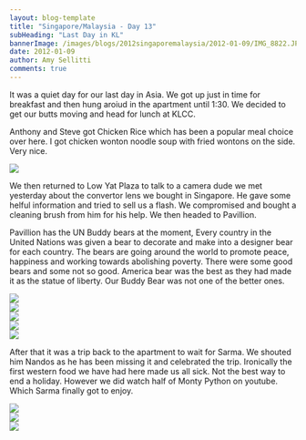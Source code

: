 ```yaml
---
layout: blog-template
title: "Singapore/Malaysia - Day 13"
subHeading: "Last Day in KL"
bannerImage: /images/blogs/2012singaporemalaysia/2012-01-09/IMG_8822.JPG_compressed.JPEG
date: 2012-01-09
author: Amy Sellitti
comments: true
---
```


It was a quiet day for our last day in Asia. We got up just in time for breakfast and then hung aroiud in the apartment until 1:30. We decided to get our butts moving and head for lunch at KLCC.

Anthony and Steve got Chicken Rice which has been a popular meal choice over here. I got chicken wonton noodle soup with fried wontons on the side. Very nice.

<div class="center-image"><img src="/images/blogs/2012singaporemalaysia/2012-01-09/IMG_8756.JPG_compressed.JPEG" /></div>

We then returned to Low Yat Plaza to talk to a camera dude we met yesterday about the convertor lens we bought in Singapore. He gave some helful information and tried to sell us a flash. We compromised and bought a cleaning brush from him for his help. We then headed to Pavillion.

Pavillion has the UN Buddy bears at the moment, Every country in the United Nations was given a bear to decorate and make into a designer bear for each country. The bears are going around the world to promote peace, happiness and working towards abolishing poverty. There were some good bears and some not so good. America bear was the best as they had made it as the statue of liberty. Our Buddy Bear was not one of the better ones.

<div class="center-image"><img src="/images/blogs/2012singaporemalaysia/2012-01-09/IMG_8783.JPG_compressed.JPEG" /></div>
<div class="center-image"><img src="/images/blogs/2012singaporemalaysia/2012-01-09/IMG_8792.JPG_compressed.JPEG" /></div>
<div class="center-image"><img src="/images/blogs/2012singaporemalaysia/2012-01-09/IMG_8801.JPG_compressed.JPEG" /></div>
<div class="center-image"><img src="/images/blogs/2012singaporemalaysia/2012-01-09/IMG_8812.JPG_compressed.JPEG" /></div>
<div class="center-image"><img src="/images/blogs/2012singaporemalaysia/2012-01-09/IMG_8814.JPG_compressed.JPEG" /></div>

After that it was a trip back to the apartment to wait for Sarma. We shouted him Nandos as he has been missing it and celebrated the trip. Ironically the first western food we have had here made us all sick. Not the best way to end a holiday. However we did watch half of Monty Python on youtube. Which Sarma finally got to enjoy.

<div class="center-image"><img src="/images/blogs/2012singaporemalaysia/2012-01-09/IMG_8839.JPG_compressed.JPEG" /></div>
<div class="center-image"><img src="/images/blogs/2012singaporemalaysia/2012-01-09/IMG_9744.JPG_compressed.JPEG" /></div>
<div class="center-image"><img src="/images/blogs/2012singaporemalaysia/2012-01-09/IMG_8842.JPG_compressed.JPEG" /></div>
